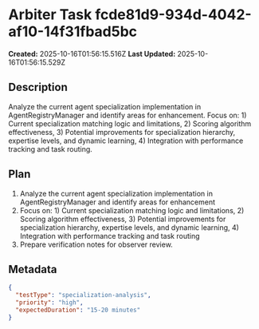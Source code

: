 # Arbiter Task fcde81d9-934d-4042-af10-14f31fbad5bc

**Created:** 2025-10-16T01:56:15.516Z
**Last Updated:** 2025-10-16T01:56:15.529Z

## Description
Analyze the current agent specialization implementation in AgentRegistryManager and identify areas for enhancement. Focus on: 1) Current specialization matching logic and limitations, 2) Scoring algorithm effectiveness, 3) Potential improvements for specialization hierarchy, expertise levels, and dynamic learning, 4) Integration with performance tracking and task routing.

## Plan
1. Analyze the current agent specialization implementation in AgentRegistryManager and identify areas for enhancement
2. Focus on: 1) Current specialization matching logic and limitations, 2) Scoring algorithm effectiveness, 3) Potential improvements for specialization hierarchy, expertise levels, and dynamic learning, 4) Integration with performance tracking and task routing
3. Prepare verification notes for observer review.

## Metadata
```json
{
  "testType": "specialization-analysis",
  "priority": "high",
  "expectedDuration": "15-20 minutes"
}
```